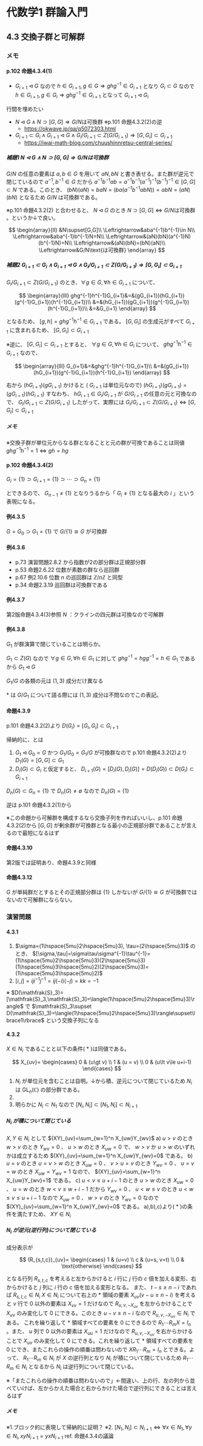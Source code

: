 # 代数学1 群論入門

## 4.3 交換子群と可解群

### メモ

#### p.102 命題4.3.4(1)

* $G_{i+1}\triangleleft G$ なので $h\in G_{i+1},g\in G\Rightarrow ghg^{-1}\in G_{i+1}$ となり $G_i\subset G$ なので $h\in G_{i+1},g\in G_i\Rightarrow ghg^{-1}\in G_{i+1}$ となって $G_{i+1}\triangleleft G_i$

行間を埋めたい

* $N\triangleleft G\land N\supset[G,G]\Rightarrow G/N\text{は可換群}$ ※p.101 命題4.3.2(2)の逆
  * https://okwave.jp/qa/q5072303.html
* $G_{i+1}\subset G_i\land G_{i+1}\triangleleft G\land G_i/G_{i+1}\subset Z(G/G_{i+1})\Rightarrow[G,G_i]\subset G_{i+1}$
  * https://iwai-math-blog.com/chuushinnretsu-central-series/

##### 補題1 $N\triangleleft G\land N\supset[G,G]\Rightarrow G/N\text{は可換群}$

$G/N$ の任意の要素は $a,b\in G$ を用いて $aN,bN$ と書き表せる。また群が逆元で閉じているので $a^{-1},b^{-1}\in G$ だから $a^{-1}b^{-1}ab=a^{-1}b^{-1}(a^{-1})^{-1}(b^{-1})^{-1}\in[G,G]\subset N$ である。このとき、 $(bN)(aN)=baN=(ba(a^{-1}b^{-1}abN))=abN=(aN)(bN)$ となるため $G/N$ は可換群である。

※p.101 命題4.3.2(2) と合わせると、 $N\triangleleft G$ のとき $N\supset[G,G]\Leftrightarrow G/N\text{は可換群}$ 。というか↓で良い。

$$
\begin{array}{ll}
&N\supset[G,G]\\
\Leftrightarrow&aba^{-1}b^{-1}\in N\\
\Leftrightarrow&aba^{-1}b^{-1}N=N\\
\Leftrightarrow&(aN)(bN)(a^{-1}N)(b^{-1}N)=N\\
\Leftrightarrow&(aN)(bN)=(bN)(aN)\\
\Leftrightarrow&G/N\text{は可換群}
\end{array}
$$

##### 補題2 $G_{i+1}\subset G_i\land G_{i+1}\triangleleft G\land G_i/G_{i+1}\subset Z(G/G_{i+1})\Rightarrow[G,G_i]\subset G_{i+1}$

$G_i/G_{i+1}\subset Z(G/G_{i+1})$ のとき、$\forall g\in G, \forall h\in G_{i+1}$ について、

$$
\begin{array}{lll}
ghg^{-1}h^{-1}G_{i+1}&=&(gG_{i+1})(hG_{i+1})(g^{-1}G_{i+1})(h^{-1}G_{i+1})\\
&=&(hG_{i+1})(gG_{i+1})(g^{-1}G_{i+1})(h^{-1}G_{i+1})\\
&=&G_{i+1}
\end{array}
$$

となるため、 $[g,h]=ghg^{-1}h^{-1}\in G_{i+1}$ である。 $[G,G_i]$ の生成元がすべて $G_{i+1}$ に含まれるため、 $[G,G_i]\subset G_{i+1}$

※逆に、 $[G,G_i]\subset G_{i+1}$ とすると、 $\forall g\in G, \forall h\in G_i$ について、 $ghg^{-1}h^{-1}\in G_{i+1}$ なので、

$$
\begin{array}{lll}
G_{i+1}&=&ghg^{-1}h^{-1}G_{i+1}\\
&=&(gG_{i+1})(hG_{i+1})(g^{-1}G_{i+1})(h^{-1}G_{i+1})
\end{array}
$$

右から $(hG_{i+1})(gG_{i+1})$ かけると ( $G_{i+1}$ は単位元なので) $(hG_{i+1})(gG_{i+1})=(gG_{i+1})(hG_{i+1})$
すなわち、 $hG_{i+1}\in G_i/G_{i+1}$ が $G/G_{i+1}$ の任意の元と可換なので、 $G_i/G_{i+1}\subset Z(G/G_{i+1})$
したがって、実際には $G_i/G_{i+1}\subset Z(G/G_{i+1})\Leftrightarrow[G,G_i]\subset G_{i+1}$

##### メモ

※交換子群が単位元からなる群となることと元の群が可換であることは同値
$ghg^{-1}h^{-1}=1\Leftrightarrow gh=hg$

#### p.102 命題4.3.4(2)

$G_i=\lbrace1\rbrace\supset G_{i+1}=\lbrace1\rbrace\supset\cdots\supset G_n=\lbrace1\rbrace$

とできるので、 $G_{n-1}\neq\lbrace1\rbrace$ となりうるから「 $G_i\neq\lbrace1\rbrace$ となる最大の $i$ 」という表現になる。

#### 例4.3.5

$G=G_0\supset G_1=\lbrace1\rbrace$ で $G/\lbrace1\rbrace\cong G$ が可換群

#### 例4.3.6

* p.73 演習問題2.8.2 から指数が2の部分群は正規部分群
* p.53 命題2.6.22 位数が素数の群なら巡回群
* p.67 例2.10.6 位数 $n$ の巡回群は $\mathbb{Z}/n\mathbb{Z}$ と同型
* p.34 命題2.3.19 巡回群は可換群である

#### 例4.3.7

第2版命題4.3.4(3)参照
$N$ ：クラインの四元群は可換なので可解群

#### 例4.3.8

$G_1$ が群演算で閉じていることは明らか。

$G_1\subset Z(G)$ なので $\forall g\in G, \forall h\in G_1$ に対して $g h g^{-1}=h g g^{-1} = h\in G_1$ であるから $G_1\triangleleft G$

$G_1/G$ の各類の元は $(1,3)$ 成分だけ異なる

$*$ は $G/G_1$ について語る際には $(1,3)$ 成分は不問なのでこの表記。

#### 命題4.3.9

p.101 命題4.3.2(2)より $D(G_i)=[G_i,G_i]\subset G_{i+1}$

帰納的に、とは
1. $G_1\triangleleft G_0=G$ かつ $G_1/G_0=G_1/G$ が可換群なので p.101 命題4.3.2(2)より $D_1(G)=[G,G]\subset G_1$
2. $D_i(G)\subset G_i$ と仮定すると、 $D_{i+1}(G)=[D_i(G),D_i(G)]=D(D_i(G))\subset D(G_i)\subset G_{i+1}$

$D_n(G)\subset G_n=\lbrace1\rbrace$ で $D_n(G)\neq\emptyset$ なので $D_n(G)=\lbrace1\rbrace$

逆は p.101 命題4.3.2(1)から

※この命題から可解群を構成するなら交換子列を作ればいいし、p.101 命題4.3.2(2)から $[G,G]$ が剰余群が可換群となる最小の正規部分群であることが言えるので最短になるはず

#### 命題4.3.10

第2版では証明あり、命題4.3.9と同様

#### 命題4.3.12

$G$ が単純群だとするとその正規部分群は $\lbrace1\rbrace$ しかないが $G/\lbrace1\rbrace\cong G$ が可換群ではないので可解群にならない。

### 演習問題

#### 4.3.1

1. $\sigma=(1\hspace{5mu}2\hspace{5mu}3), \tau=(2\hspace{5mu}3)$ のとき、 $[\sigma,\tau]=\sigma\tau\sigma^{-1}\tau^{-1}=(1\hspace{5mu}2\hspace{5mu}3)(2\hspace{5mu}3)(1\hspace{5mu}3\hspace{5mu}2)(2\hspace{5mu}3)=(1\hspace{5mu}3\hspace{5mu}2)$
2. $[i,j]=iji^{-1}j^{-1}=ij(-i)(-j)=kk=-1$

※ $D(\mathfrak{S}_3)=[\mathfrak{S}_3,\mathfrak{S}_3]=\langle(1\hspace{5mu}2\hspace{5mu}3)\rangle$ で $\mathfrak{S}_3\supset D(\mathfrak{S}_3)=\langle(1\hspace{5mu}2\hspace{5mu}3)\rangle\supset\lbrace1\rbrace$ という交換子列になる

#### 4.3.2

$X\in N_i$ であることと以下の条件( $\ast$ )は同値である。

$$
X_{uv}=
\begin{cases}
0 & (u\gt v) \\
1 & (u = v) \\
0 & (u\lt v\le u+i-1)
\end{cases}
$$

1. $N_i$ が単位元を含むことは自明。↓から積、逆元について閉じているため $N_i$ は $\mathrm{GL}_n(\mathbb{C})$ の部分群である。
2. 
3. 明らかに $N_i\subset N_1$ なので $[N_i,N_i]\subset[N_1,N_i]\subset N_{i+1}$

##### $N_i$ が積について閉じている

$X,Y\in N_i$ として $(XY)_{uv}=\sum_{w=1}^n X_{uw}Y_{wv}$
a) $u\gt v$ のとき
$w\gt v$ のとき $Y_{wv}=0$ 、 $u\gt w$ のとき $X_{uw}=0$ で、 $w\gt v$ か $u\gt w$ のいずれかは成立するため $(XY)_{uv}=\sum_{w=1}^n X_{uw}Y_{wv}=0$ である。
b) $u=v$ のとき
$u=v\gt w$ のとき $X_{uw}=0$ 、 $v\gt u=v$ のとき $Y_{wv}=0$ 、 $u=v=w$ のとき $X_{uw}=Y_{wv}=1$ なので、 $(XY)_{uv}=\sum_{w=1}^n X_{uw}Y_{wv}=1$ である。
c) $u\lt v\le u+i-1$ のとき 
$u\gt w$ のとき $X_{uw}=0$ 、
$u=w$ のとき $w\lt v\le w+i-1$ だから $Y_{wv}=0$ 、
$u\lt w\le v$ のとき $u\lt w\le v \le u+i-1$ なので $X_{uw}=0$ 、
$w\gt v$ のとき $Y_{wv}=0$
なので $(XY)_{uv}=\sum_{w=1}^n X_{uw}Y_{wv}=0$ である。
a),b),c)より( $\ast$ )の条件を満たすため、 $XY\in N_i$

##### $N_i$ が逆元(逆行列)について閉じている

成分表示が

$$
(R_{s,t,c})_{uv}=
\begin{cases}
1 & (u=v) \\
c & (u=s, v=t) \\
0 & \text{otherwise}
\end{cases}
$$

となる行列 $R_{s,t,c}$ を考えると左からかけると $i$ 行に $j$ 行の $c$ 倍を加える変形、右からかけると $j$ 列に $i$ 行の $c$ 倍を加える変形となる。
また、 $t-s\ge n-i$ であれば $R_{s,t,c}\in N_i$
$X\in N_i$ について右上の $\ast$ 領域の要素 $X_{uv}(v-u\ge n-i)$ を考えると $v$ 行で $0$ 以外の要素は $X_{vv}=1$ だけなので $R_{u,v,-X_{uv}}$ を左からかけることで $X_{uv}$ のみ変化して $0$ にできる。このとき $u-v\ge n-i$ なので $R_{u,v,-X_{uv}}\in N_i$ である。 これを繰り返して $\ast$ 領域すべての要素を $0$ にできるので $R_1\cdots R_mX=I_n$ 。また、 $u$ 列で $0$ 以外の要素は $X_{uu}=1$ だけなので $R_{u,v,-X_{uv}}$ を右からかけることで $X_{uv}$ のみ変化して $0$ にできる。これを繰り返して $\ast$ 領域すべての要素を $0$ にでき、またこれらの操作の順番は問わないので $XR_1\cdots R_m=I_n$ とできる。よって、 $R_1\cdots R_m\in N_i$ が $X$ の逆行列となり $N_i$ が積について閉じているため $R_1\cdots R_m\in N_i$ となるから $N_i$ は逆行列について閉じている。

※「またこれらの操作の順番は問わないので」←間違い、上の行、左の列から並べていけば、左からかえた場合と右からかけた場合で逆行列にできることは言えるはず

##### メモ

※1.ブロック的に表現して帰納的に証明？
※2. $[N_1,N_i]\subset N_{i+1}\Leftrightarrow\forall x\in N_1,\forall y\in N_i, xyN_{i+1}=yxN_{i+1}$ ref. 命題4.3.4の議論
